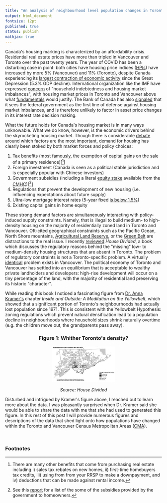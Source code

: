 ```yaml
---
title: "An analysis of neighbourhood level population changes in Toronto and Vancouver"
output: html_document
fontsize: 12pt
published: true
status: publish
mathjax: true
---
```


Canada's housing marking is characterized by an affordability crisis. Residential real estate prices have more than tripled in Vancouver and Toronto over the past twenty years. The year of COVID has been a disturbing case in point: both cities have housing price indices ([HPIs](https://www.crea.ca/housing-market-stats/mls-home-price-index/hpi-tool/)) have increased by more 5% (Vancouver) and 11% (Toronto), despite Canada experiencing its [largest contraction of economic activity](https://www.conferenceboard.ca/focus-areas/canadian-economics/canadian-outlook) since the Great Depression (5.3% GDP decline). International organization like the IMF have expressed [concern](https://www.imf.org/~/media/Files/Publications/CR/2020/English/1CANEA2020001.ashx) of "household indebtedness and housing market imbalances", with housing market prices in Toronto and Vancouver above what [fundamentals](https://www.imf.org/en/Publications/WP/Issues/2019/11/15/Assessing-House-Prices-in-Canada-48777) would justify. The Bank of Canada has also [signaled](https://www.bankofcanada.ca/2020/10/from-covid-to-climate-importance-risk-management/) that it sees the federal government as the first line of defense against housing market imbalances, and is therefore unlikely to factor in asset price changes in its interest rate decision making. 

What the future holds for Canada's housing market is in many ways unknowable. What we do know, however, is the economic drivers behind the skyrocketing housing market. Though there is considerable [debate](https://bioeconometrician.github.io/supplymatters/) around which factors are the most important, demand for housing has clearly been stoked by both market forces and policy choices: 

1. Tax benefits (most famously, the exemption of capital gains on the sale of a primary residence)[[^1]]
2. Foreign investment (Canada is seen as a political stable jurisdiction and is especially popular with Chinese investors)
3. Government subsidies (including a literal [equity stake](https://www.placetocallhome.ca/fthbi/first-time-homebuyer-incentive) available from the [CMHC](https://en.wikipedia.org/wiki/Canada_Mortgage_and_Housing_Corporation))[[^2]]
4. Regulations that prevent the development of new housing (i.e. influencing expectations about future supply)
5. Ultra-low mortgage interest rates (5-year fixed [is below 1.5%](https://www.ratehub.ca/historical-mortgage-rates-widget))
6. Existing capital gains in home equity

These strong demand factors are simultaneously interacting with policy-induced supply constraints. Namely, that is illegal to build medium- to high-density housing on the majority of residentially zoned land in Toronto and Vancouver. Oft-cited geographical constraints such as the Pacific Ocean, North Shore mountains, [Agricultural Land Reserve](https://www.alc.gov.bc.ca/alc/content/alr-maps), or the [Green Belt](https://en.wikipedia.org/wiki/Greenbelt_(Golden_Horseshoe)) are distractions to the real issue. I recently [reviewed](https://bioeconometrician.github.io/house_divided/) *House Divided*, a book which discusses the regulatory reasons behind the "missing" low- to medium-density housing structures that are absent in Toronto. The problem of regulatory constraints is not a Toronto-specific problem. A virtually [identical](https://www.youtube.com/watch?v=cjWs7dqaWfY&ab_channel=AboutHere) problem exists in Vancouver. The political economy of Toronto and Vancouver has settled into an equilibrium that is acceptable to wealthy private landholders and developers: high-rise development will occur on a tiny percentage of the land, with the majority of residential land preserving its historic "character". 

While reading this book I noticed a fascinating figure from [Dr. Anna Kramer's](https://www.mcgill.ca/urbanplanning/people-0/prof-kramer) chapter *Inside and Outside: A Meditation on the Yellowbelt*, which showed that a significant portion of Toronto's neighbourhoods had actually lost population since 1971. This is consistent with the Yellowbelt Hypothesis: zoning regulations which prevent natural densification lead to a population decline in neighbourhoods where household sizes shrink naturally overtime (e.g. the children move out, the grandparents pass away).

<center><h3>Figure 1: Whither Toronto's density?</h3></center>
<center><p><img src="/figures/kramer_figure.png" width="40%"></p></center>
<center><i>Source: House Divided</i></center>

Disturbed and intrigued by Kramer's figure above, I reached out to learn more about the data. I was pleasantly surprised when Dr. Kramer said she would be able to share the data with me that she had used to generated this figure. In this rest of this post I will provide numerous figures and descriptions of the data that shed light onto how populations have changed within the Toronto and Vancouver Census Metropolitan Areas ([CMA](https://www150.statcan.gc.ca/n1/pub/92-195-x/2011001/geo/cma-rmr/def-eng.htm)). 

<br> 

### Footnotes

[^1]: There are many other benefits that come from purchasing real estate including i) sales tax rebates on new homes, ii) first-time homebuyers tax credits, iii) using from from your RRSP to make a downpayment, and iv) deductions that can be made against rental income. 

[^2]: See this [report](http://neighbourhoodchange.ca/documents/2014/09/clayton-2010-subsidies-owners-and-renters.pdf) for a list of the some of the subsidies provided by the government to homeowners. 
